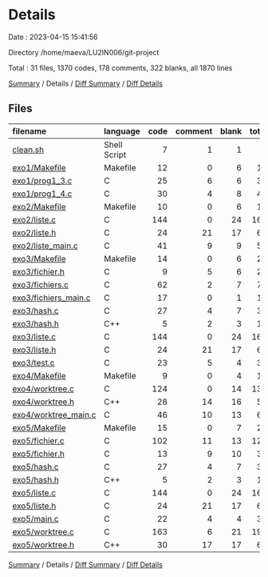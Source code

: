# Details

Date : 2023-04-15 15:41:56

Directory /home/maeva/LU2IN006/git-project

Total : 31 files,  1370 codes, 178 comments, 322 blanks, all 1870 lines

[Summary](results.md) / Details / [Diff Summary](diff.md) / [Diff Details](diff-details.md)

## Files
| filename | language | code | comment | blank | total |
| :--- | :--- | ---: | ---: | ---: | ---: |
| [clean.sh](/clean.sh) | Shell Script | 7 | 1 | 1 | 9 |
| [exo1/Makefile](/exo1/Makefile) | Makefile | 12 | 0 | 6 | 18 |
| [exo1/prog1_3.c](/exo1/prog1_3.c) | C | 25 | 6 | 6 | 37 |
| [exo1/prog1_4.c](/exo1/prog1_4.c) | C | 30 | 4 | 8 | 42 |
| [exo2/Makefile](/exo2/Makefile) | Makefile | 10 | 0 | 6 | 16 |
| [exo2/liste.c](/exo2/liste.c) | C | 144 | 0 | 24 | 168 |
| [exo2/liste.h](/exo2/liste.h) | C | 24 | 21 | 17 | 62 |
| [exo2/liste_main.c](/exo2/liste_main.c) | C | 41 | 9 | 9 | 59 |
| [exo3/Makefile](/exo3/Makefile) | Makefile | 14 | 0 | 6 | 20 |
| [exo3/fichier.h](/exo3/fichier.h) | C | 9 | 5 | 6 | 20 |
| [exo3/fichiers.c](/exo3/fichiers.c) | C | 62 | 2 | 7 | 71 |
| [exo3/fichiers_main.c](/exo3/fichiers_main.c) | C | 17 | 0 | 1 | 18 |
| [exo3/hash.c](/exo3/hash.c) | C | 27 | 4 | 7 | 38 |
| [exo3/hash.h](/exo3/hash.h) | C++ | 5 | 2 | 3 | 10 |
| [exo3/liste.c](/exo3/liste.c) | C | 144 | 0 | 24 | 168 |
| [exo3/liste.h](/exo3/liste.h) | C | 24 | 21 | 17 | 62 |
| [exo3/test.c](/exo3/test.c) | C | 23 | 5 | 4 | 32 |
| [exo4/Makefile](/exo4/Makefile) | Makefile | 9 | 0 | 4 | 13 |
| [exo4/worktree.c](/exo4/worktree.c) | C | 124 | 0 | 14 | 138 |
| [exo4/worktree.h](/exo4/worktree.h) | C++ | 28 | 14 | 16 | 58 |
| [exo4/worktree_main.c](/exo4/worktree_main.c) | C | 46 | 10 | 13 | 69 |
| [exo5/Makefile](/exo5/Makefile) | Makefile | 15 | 0 | 7 | 22 |
| [exo5/fichier.c](/exo5/fichier.c) | C | 102 | 11 | 13 | 126 |
| [exo5/fichier.h](/exo5/fichier.h) | C | 13 | 9 | 10 | 32 |
| [exo5/hash.c](/exo5/hash.c) | C | 27 | 4 | 7 | 38 |
| [exo5/hash.h](/exo5/hash.h) | C++ | 5 | 2 | 3 | 10 |
| [exo5/liste.c](/exo5/liste.c) | C | 144 | 0 | 24 | 168 |
| [exo5/liste.h](/exo5/liste.h) | C | 24 | 21 | 17 | 62 |
| [exo5/main.c](/exo5/main.c) | C | 22 | 4 | 4 | 30 |
| [exo5/worktree.c](/exo5/worktree.c) | C | 163 | 6 | 21 | 190 |
| [exo5/worktree.h](/exo5/worktree.h) | C++ | 30 | 17 | 17 | 64 |

[Summary](results.md) / Details / [Diff Summary](diff.md) / [Diff Details](diff-details.md)